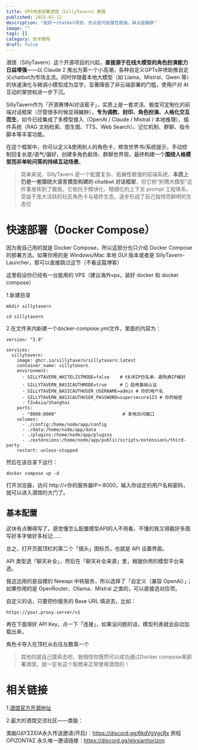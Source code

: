 ```yaml
---
title: VPS快速部署酒馆（SillyTavern）教程
published: 2025-07-12
description: "挺好一chatbot项目，优点是可拓展性极强，缺点是臃肿"
image: ""
tags: []
category: 技术教程
draft: false
---
```


酒馆（SillyTavern）这个开源项目的兴起，**直接源于在线大模型的角色扮演能力日益增强**——以 Claude 2 推出为第一个小高潮，各种自定义GPTs井喷助推自定义chatbot为市场主流。同时伴随着本地大模型（如 Llama、Mistral、Qwen 等）的快速演化与微调小模型成为显学，显著降低了非云端部署的门槛，使用户对 AI 互动的掌控权进一步下沉。

SillyTavern作为「开源赛博AI对话窑子」，实质上是一套灵活、极度可定制化的前端对话框架（尽管很多时候显得臃肿），**专为调教、封印、角色扮演、人格化交互而生**，如今已经集成了多模型接入（OpenAI / Claude / Mistral / 本地推理）、插件系统（RAG 文档检索、图生图、TTS、Web Search）、记忆机制、群聊、指令脚本等丰富功能。

在这个框架中，你可以定义&使用别人的角色卡，修改世界书/系统提示，手动控制回复长度/语气/偏好，创建多角色剧场、群聊世界观，最终构建一个**围绕人格模型而非单轮问答的持续互动场景**。

>简单来说，SillyTavern 是一个配置复杂、拓展性极强的前端系统，**本质上仍是一套围绕大语言模型构建的 chatbot 对话框架**，但它把“折腾大模型”这件事发挥到了极致。它依托于模块化、精细化的上下文 prompt 工程体系，受益于庞大活跃的社区角色卡与插件生态，逐步形成了自己独特而鲜明的生态位

# 快速部署（Docker Compose）

因为我自己用的就是 Docker Compose，所以这部分也只介绍 Docker Compose 的部署方法。如果你用的是 Windows/Mac 本地 GUI 版本或者是 SillyTavern-Launcher，那可以直接跳过这节（不看这篇博客）

这里假设你已经有一台能用的 VPS（建议海外vps，装好 docker 和 docker compose）

1.新建目录

`mkdir sillytavern`

`cd sillytavern`

2.在文件夹内新建一个docker-compose.yml文件，里面的内容为：

```
version: "3.9"

services:
  sillytavern:
    image: ghcr.io/sillytavern/sillytavern:latest
    container_name: sillytavern
    environment:
      - SILLYTAVERN_WHITELISTMODE=false    # ❗关闭IP白名单，避免换IP被封
      - SILLYTAVERN_BASICAUTHMODE=true     # 🔐 启用基础认证
      - SILLYTAVERN_BASICAUTHUSER_USERNAME=admin # 你的用户名
      - SILLYTAVERN_BASICAUTHUSER_PASSWORD=supersecure123 # 你的秘密
      - TZ=Asia/Shanghai
    ports:
      - "8000:8000"                         # 本地访问端口
    volumes:
      - ./config:/home/node/app/config
      - ./data:/home/node/app/data
      - ./plugins:/home/node/app/plugins
      - ./extensions:/home/node/app/public/scripts/extensions/third-party
    restart: unless-stopped
```

然后在该目录下运行：

```
docker compose up -d
```

打开浏览器，访问 http://<你的服务器IP>:8000，输入你设定的用户名和密码，就可以进入酒馆的大门了。

## 基本配置

这块有点懒得写了，感觉懂怎么配置模型API的人不用看，不懂的我又得截好多图写好多字做好多标记……

总之，打开页面顶栏的第二个「插头」图标页，也就是 API 设置界面。

API 类型选「聊天补全」，然后在「聊天补全来源」里，根据你用的模型平台来选。

我这边用的是自建的 Newapi 中转服务，所以选择了「自定义（兼容 OpenAI）」；如果你用的是 OpenRouter、Ollama、Mistral 之类的，可以直接选对应项。

自定义的话，只要把你服务的 Base URL 填进去，比如：

```
https://your.proxy.server/v1
```

再在下面填好 API Key，点一下「连接」，如果没问题的话，模型列表就会自动加载出来。

角色卡导入在顶栏从右往左数第一个

>其他的就自己摸索去吧，我相信你既然可以成功通过Docker compose来部署酒馆，就一定有这个智商来正常使用酒馆的！


# 相关链接

1.[酒馆官方开源地址](https://github.com/SillyTavern/SillyTavern)

2.最大的酒馆交流社区——类脑：

类脑ΟΔΥΣΣΕΙΑ永久传送邀请(开启)：https://discord.gg/6kdVgVgcRx
旅程ΟΡΙΖΟΝΤΑΣ 永久唯一邀请链接：https://discord.gg/elysianhorizon